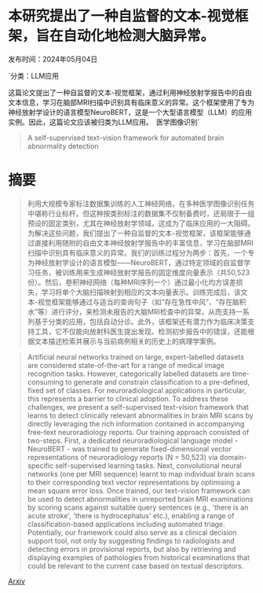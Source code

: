 # 本研究提出了一种自监督的文本-视觉框架，旨在自动化地检测大脑异常。

发布时间：2024年05月04日

`分类：LLM应用

这篇论文提出了一种自监督的文本-视觉框架，通过利用神经放射学报告中的自由文本信息，学习在脑部MRI扫描中识别具有临床意义的异常。这个框架使用了专为神经放射学设计的语言模型NeuroBERT，这是一个大型语言模型（LLM）的应用实例。因此，这篇论文应该被归类为LLM应用。` `医学图像识别`

> A self-supervised text-vision framework for automated brain abnormality detection

# 摘要

> 利用大规模专家标注数据集训练的人工神经网络，在多种医学图像识别任务中堪称行业标杆。但这种按类别标注的数据集不仅制备费时，还局限于一组预设的固定类别，尤其在神经放射学领域，这成为了临床应用的一大阻碍。为解决这些问题，我们提出了一种自监督的文本-视觉框架，该框架能够通过直接利用随附的自由文本神经放射学报告中的丰富信息，学习在脑部MRI扫描中识别具有临床意义的异常。我们的训练过程分为两步：首先，一个专为神经放射学设计的语言模型——NeuroBERT，通过特定领域的自监督学习任务，被训练用来生成神经放射学报告的固定维度向量表示（共50,523份）。然后，卷积神经网络（每种MRI序列一个）通过最小化均方误差损失，学习将单个大脑扫描映射到相应的文本向量表示。训练完成后，该文本-视觉框架能够通过与适当的查询句子（如“存在急性中风”、“存在脑积水”等）进行评分，来检测未报告的大脑MRI检查中的异常，从而支持一系列基于分类的应用，包括自动分诊。此外，该框架还有潜力作为临床决策支持工具，它不仅能向放射科医生提出发现、检测初步报告中的错误，还能根据文本描述检索并展示与当前病例相关的历史上的病理学案例。

> Artificial neural networks trained on large, expert-labelled datasets are considered state-of-the-art for a range of medical image recognition tasks. However, categorically labelled datasets are time-consuming to generate and constrain classification to a pre-defined, fixed set of classes. For neuroradiological applications in particular, this represents a barrier to clinical adoption. To address these challenges, we present a self-supervised text-vision framework that learns to detect clinically relevant abnormalities in brain MRI scans by directly leveraging the rich information contained in accompanying free-text neuroradiology reports. Our training approach consisted of two-steps. First, a dedicated neuroradiological language model - NeuroBERT - was trained to generate fixed-dimensional vector representations of neuroradiology reports (N = 50,523) via domain-specific self-supervised learning tasks. Next, convolutional neural networks (one per MRI sequence) learnt to map individual brain scans to their corresponding text vector representations by optimising a mean square error loss. Once trained, our text-vision framework can be used to detect abnormalities in unreported brain MRI examinations by scoring scans against suitable query sentences (e.g., 'there is an acute stroke', 'there is hydrocephalus' etc.), enabling a range of classification-based applications including automated triage. Potentially, our framework could also serve as a clinical decision support tool, not only by suggesting findings to radiologists and detecting errors in provisional reports, but also by retrieving and displaying examples of pathologies from historical examinations that could be relevant to the current case based on textual descriptors.

[Arxiv](https://arxiv.org/abs/2405.02782)
